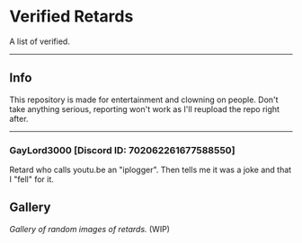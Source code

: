 # Verified Retards
A list of verified.
***
## Info
This repository is made for entertainment and clowning on people. Don't take anything serious, reporting won't work as I'll reupload the repo right after.
***
### GayLord3000 [Discord ID: 702062261677588550]
Retard who calls youtu.be an "iplogger". Then tells me it was a joke and that I "fell" for it.

## Gallery
*Gallery of random images of retards.* (WIP)